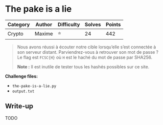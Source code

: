 # The pake is a lie

| Category | Author | Difficulty | Solves | Points |
| -------- | ------ | ---------- | ------ | ------ |
| Crypto   | Maxime | ⭐️          | 24     | 442    |

> Nous avons réussi à écouter notre cible lorsqu’elle s’est connectée à son serveur distant. Parviendrez-vous à retrouver son mot de passe ? Le flag est `FCSC{H}` où `H` est le haché du mot de passe par SHA256.
>
> **Note :** Il est inutile de tester tous les hashés possibles sur ce site.

**Challenge files:**

- `the-pake-is-a-lie.py`
- `output.txt`

## Write-up

TODO

